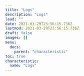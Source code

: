 ```yaml
---
title: "Logs"
description: "Logs"
lead: ""
date: 2021-03-29T23:56:15.736Z
lastmod: 2021-03-29T23:56:15.736Z
draft: false
images: []
menu:
  docs:
    parent: "characteristic"
toc: true
characteristic:
  name: "Logs"
---
```

